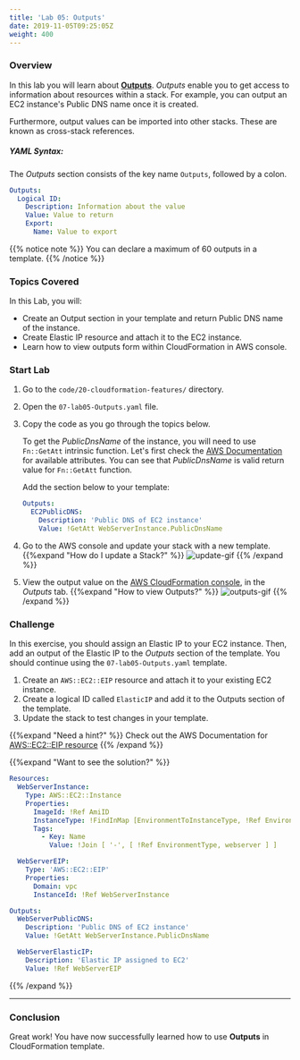 ```yaml
---
title: 'Lab 05: Outputs'
date: 2019-11-05T09:25:05Z
weight: 400
---
```


### Overview

In this lab you will learn about **[Outputs](https://docs.aws.amazon.com/AWSCloudFormation/latest/UserGuide/outputs-section-structure.html)**. _Outputs_ enable you to get access to information about resources within a stack. For example, you can output an EC2
instance's Public DNS name once it is created.

Furthermore, output values can be imported into other stacks. These are known as cross-stack references.

##### YAML Syntax:
The _Outputs_ section consists of the key name `Outputs`, followed by a colon.

```yaml
Outputs:
  Logical ID:
    Description: Information about the value
    Value: Value to return
    Export:
      Name: Value to export
```

{{% notice note %}}
You can declare a maximum of 60 outputs in a template.
{{% /notice %}}

### Topics Covered
In this Lab, you will:

+ Create an Output section in your template and return Public DNS name of the instance.
+ Create Elastic IP resource and attach it to the EC2 instance.
+ Learn how to view outputs form within CloudFormation in AWS console.

### Start Lab

1. Go to the `code/20-cloudformation-features/` directory.
1. Open the `07-lab05-Outputs.yaml` file.
1. Copy the code as you go through the topics below.

    To get the _PublicDnsName_ of the instance, you will need to use `Fn::GetAtt` intrinsic function. Let's first check the [AWS Documentation](https://docs.aws.amazon.com/en_pv/AWSCloudFormation/latest/UserGuide/aws-properties-ec2-instance.html#aws-properties-ec2-instance-return-values) for available attributes. You can see that _PublicDnsName_ is valid return value for `Fn::GetAtt` function.

    Add the section below to your template:
    
    ```yaml
    Outputs:
      EC2PublicDNS:
        Description: 'Public DNS of EC2 instance'
        Value: !GetAtt WebServerInstance.PublicDnsName
   ```

1. Go to the AWS console and update your stack with a new template.
{{%expand "How do I update a Stack?" %}}
![update-gif](400-lab-05-outputs/update-1.gif)
{{% /expand %}}

1. View the output value on the [AWS CloudFormation console](https://console.aws.amazon.com/cloudformation), in the _Outputs_ tab.
{{%expand "How to view Outputs?" %}}
![outputs-gif](400-lab-05-outputs/outputs-1.gif)
{{% /expand %}}

### Challenge

In this exercise, you should assign an Elastic IP to your EC2 instance. Then, add an output of the Elastic IP to the _Outputs_ section of the template. You should continue using the `07-lab05-Outputs.yaml` template.

1. Create an `AWS::EC2::EIP` resource and attach it to your existing EC2 instance.
1. Create a logical ID called `ElasticIP` and add it to the Outputs section of the template.
1. Update the stack to test changes in your template.

{{%expand "Need a hint?" %}}
Check out the AWS Documentation for [AWS::EC2::EIP resource](https://docs.aws.amazon.com/en_pv/AWSCloudFormation/latest/UserGuide/aws-properties-ec2-eip.html)
{{% /expand %}}

{{%expand "Want to see the solution?" %}}

```yaml
Resources:
  WebServerInstance:
    Type: AWS::EC2::Instance
    Properties:
      ImageId: !Ref AmiID
      InstanceType: !FindInMap [EnvironmentToInstanceType, !Ref EnvironmentType, InstanceType]
      Tags:
        - Key: Name
          Value: !Join [ '-', [ !Ref EnvironmentType, webserver ] ]

  WebServerEIP:
    Type: 'AWS::EC2::EIP'
    Properties:
      Domain: vpc
      InstanceId: !Ref WebServerInstance

Outputs:
  WebServerPublicDNS:
    Description: 'Public DNS of EC2 instance'
    Value: !GetAtt WebServerInstance.PublicDnsName

  WebServerElasticIP:
    Description: 'Elastic IP assigned to EC2'
    Value: !Ref WebServerEIP
```
{{% /expand %}}

---
### Conclusion

Great work! You have now successfully learned how to use **Outputs** in CloudFormation template.
